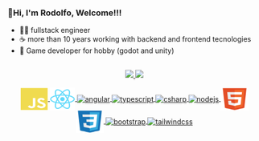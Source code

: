 ### 🎇Hi, I'm Rodolfo, Welcome!!!


- 👨‍💻 fullstack engineer
- ☕  more than 10 years working with backend and frontend tecnologies
- 🌱 Game developer for hobby (godot and unity)

##
<div align ="center">
  <a href="https://github.com/rodo1fo">
  <img height="170em" src="https://github-readme-stats.vercel.app/api?username=rodo1fo&show_icons=true&theme=react&include_all_commits=true&count_private=true"/>
  <img height="170em" src="https://github-readme-stats.vercel.app/api/top-langs/?username=rodo1fo&layout=compact&langs_count=7&theme=react"/>
    </div>


  
  <div align="center" style="display: inline_block"><br>
    <img align="center" alt="Js" height="45" width="55" src="https://raw.githubusercontent.com/devicons/devicon/master/icons/javascript/javascript-plain.svg">
    <img align="center" alt="React" height="45" width="50" src="https://raw.githubusercontent.com/devicons/devicon/master/icons/react/react-original.svg">
    <img align="center" alt=angular height="45" width="55" src="https://cdn.jsdelivr.net/gh/devicons/devicon/icons/angularjs/angularjs-original.svg" />
    <img align="center" alt="typescript" height="45" width="55" src="https://cdn.jsdelivr.net/gh/devicons/devicon/icons/typescript/typescript-original.svg">
    <img align="center" alt=csharp height="45" width="55" src="https://cdn.jsdelivr.net/gh/devicons/devicon/icons/csharp/csharp-original.svg" />
    <img align="center" alt=nodejs height="45" width="55" src="https://cdn.jsdelivr.net/gh/devicons/devicon/icons/nodejs/nodejs-original.svg" />    
    <img align="center" alt="HTML" height="45" width="55" src="https://raw.githubusercontent.com/devicons/devicon/master/icons/html5/html5-original.svg">
    <img align="center" alt="CSS" height="45" width="55" src="https://raw.githubusercontent.com/devicons/devicon/master/icons/css3/css3-original.svg">
    <img align="center" alt="bootstrap" height="45" width="55" src="https://cdn.jsdelivr.net/gh/devicons/devicon/icons/bootstrap/bootstrap-original.svg">
    <img align="center" alt="tailwindcss" height="45" width="55" src="https://cdn.jsdelivr.net/gh/devicons/devicon/icons/tailwindcss/tailwindcss-plain.svg">
</div>
  

##
  </div>

